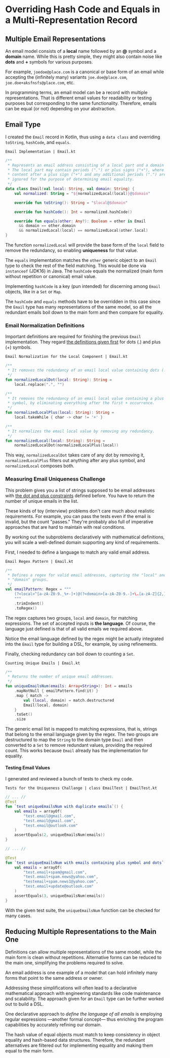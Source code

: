 <!-- Copyright (c) 2024 Tobias Briones. All rights reserved. -->
<!-- SPDX-License-Identifier: CC-BY-4.0 -->
<!-- This file is part of https://github.com/tobiasbriones/blog -->

# Overriding Hash Code and Equals in a Multi-Representation Record

## Multiple Email Representations

An email model consists of a **local** name followed by an **@** symbol and a
**domain** name. While this is pretty simple, they might also contain noise like
**dots** and **+** symbols for various purposes.

For example, `joedoe@place.com` is a canonical or base form of an email while
accepting the (infinitely many)
variants `joe.doe@place.com`, `joe.doe+aksfnsfs@place.com`, etc.

In programming terms, an email model can be a record with multiple
representations. That is different email values for readability or testing
purposes but corresponding to the same functionality. Therefore, emails can be
equal (or not) depending on your abstraction.

## Email Type

I created the `Email` record in Kotlin, thus using a `data class` and
overriding `toString`, `hashCode`, and `equals`.

`Email Implementation | Email.kt`

```kotlin
/**
 * Represents an email address consisting of a local part and a domain name.
 * The local part may contain periods (".") or plus signs ("+"), where any
 * content after a plus sign ("+") and any additional periods (".") are
 * ignored for the purpose of determining email equality.
 */
data class Email(val local: String, val domain: String) {
    val normalized: String = "${normalizedLocal(local)}@$domain"

    override fun toString(): String = "$local@$domain"

    override fun hashCode(): Int = normalized.hashCode()

    override fun equals(other: Any?): Boolean = other is Email
      && domain == other.domain
      && normalizedLocal(local) == normalizedLocal(other.local)
}
```

The function `normalizedLocal` will provide the base form of the `local`
field to remove the redundancy, so enabling **uniqueness** for that value.

The `equals` implementation matches the `other` generic object to an `Email`
type to check the rest of the field matching. This would be done via
`instanceof` (JDK16) in Java. The `hashCode` equals the normalized (main form
without repetition or canonical) email value.

Implementing `hashCode` is a key (pun intended) for discerning among `Email`
objects, like in a `Set` or `Map`.

The `hashCode` and `equals` methods have to be overridden in this case since
the `Email` type has many representations of the same model, so all the
redundant emails boil down to the main form and then compare for equality.

### Email Normalization Definitions

Important definitions are required for finishing the previous `Email`
implementation. They
regard [the definitions given first](#multiple-email-representations) for
dots (.) and plus (+) symbols.

`Email Normalization for the Local Component | Email.kt`

```kotlin
/**
 * It removes the redundancy of an email local value containing dots (.).
 */
fun normalizedLocalDot(local: String): String =
    local.replace(".", "")

/**
 * It removes the redundancy of an email local value containing a plus (+)
 * symbol, by eliminating everything after the first + occurrence.
 */
fun normalizedLocalPlus(local: String): String =
    local.takeWhile { char -> char != '+' }

/**
 * It normalizes the email local value by removing any redundancy.
 */
fun normalizedLocal(local: String): String =
    normalizedLocalDot(normalizedLocalPlus(local))
```

This way, `normalizedLocalDot` takes care of any dot by removing
it, `normalizedLocalPlus` filters out anything after any plus symbol,
and `normalizedLocal` composes both.

### Measuring Email Uniqueness Challenge

This problem gives you a list of strings supposed to be email addresses
with [the dot and plus constraints](#multiple-email-representations) defined
before. You have to return the number of unique emails in the list.

These kinds of toy (interview) problems don't care much about realistic
requirements. For example, you can pass the tests even if the email is invalid,
but the count "passes." They're probably also full of imperative approaches that
are hard to maintain with real conditions.

By working out the subproblems declaratively with mathematical definitions, you
will scale a well-defined domain supporting any kind of requirements.

First, I needed to define a language to match any valid email address.

`Email Regex Pattern | Email.kt`

```kotlin
/**
 * Defines a regex for valid email addresses, capturing the "local" and
 * "domain" groups.
 */
val emailPattern: Regex = """
    (?<local>^[a-zA-Z0-9._%+-]+)@(?<domain>[a-zA-Z0-9.-]+\.[a-zA-Z]{2,}$)
    """
    .trimIndent()
    .toRegex()
```

The regex captures two groups, `local` and `domain`, for matching expressions.
The set of accepted inputs is **the language**. Of course, the language just
defined is that of all valid emails we required above.

Notice the email language defined by the regex might be actually integrated into
the `Email` type for building a DSL, for example, by using refinements.

Finally, checking redundancy can boil down to counting a `Set`.

`Counting Unique Emails | Email.kt`

```kotlin
/**
 * Returns the number of unique email addresses.
 */
fun uniqueEmailsNum(emails: Array<String>): Int = emails
    .mapNotNull { emailPattern.find(it) }
    .map { match ->
        val (local, domain) = match.destructured
        Email(local, domain)
    }
    .toSet()
    .size
```

The generic email list is mapped to matching expressions, that is, strings that
belong to the email language given by the regex. The two groups are destructured
to map the `String` to the domain type `Email` and then converted to a `Set` to
remove redundant values, providing the required count. This works
because `Email` already has the implementation for equality.

#### Testing Email Values

I generated and reviewed a bunch of tests to check my code.

`Tests for the Uniqueness Challange | class EmailTest | EmailTest.kt`

```kotlin
// ... //
@Test
fun `test uniqueEmailsNum with duplicate emails`() {
    val emails = arrayOf(
        "test.email@gmail.com",
        "test.email@gmail.com",
        "test.email@outlook.com"
    )
    assertEquals(2, uniqueEmailsNum(emails))
}

// ... //

@Test
fun `test uniqueEmailsNum with emails containing plus symbol and dots`() {
    val emails = arrayOf(
        "test.email+spam@gmail.com",
        "test.email+spam.news@yahoo.com",
        "testemail+spam.news1@yahoo.com",
        "test.email+update@outlook.com"
    )
    assertEquals(3, uniqueEmailsNum(emails))
}
```

With the given test suite, the `uniqueEmailsNum` function can be checked for
many cases.

## Reducing Multiple Representations to the Main One

Definitions can allow multiple representations of the same model, while the main
form is clean without repetitions. Alternative forms can be reduced to
the main one, simplifying the problems required to solve.

An email address is one example of a model that can hold infinitely many forms
that point to the same address or owner.

Addressing these simplifications will often lead to a declarative mathematical
approach with engineering standards like code maintenance and scalability. The
approach given for an `Email` type can be further worked out to build a DSL.

One declarative approach to *define the language of all emails* is employing
regular expressions —another formal concept— thus enriching the program
capabilities by accurately refining our domain.

The hash value of equal objects must match to keep consistency in object
equality and hash-based data structures. Therefore, the redundant alternatives
are filtered out for implementing equality and making them equal to the main
form.
